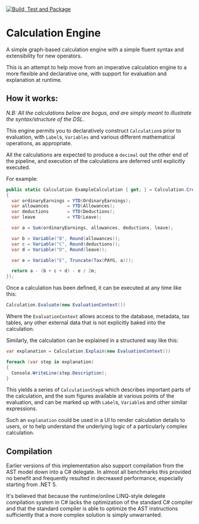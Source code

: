 [![Build, Test and Package](https://github.com/mattkleiny/calculation-engine/actions/workflows/build-and-package.yml/badge.svg)](https://github.com/mattkleiny/calculation-engine/actions/workflows/build-and-package.yml)
# Calculation Engine

A simple graph-based calculation engine with a simple fluent syntax and extensibility for new operators.

This is an attempt to help move from an imperative calculation engine to a more flexible and declarative one,
with support for evaluation and explanation at runtime.

## How it works:

*N.B: All the calculations below are bogus, and are simply meant to illustrate the syntax/structure of the DSL*.

This engine permits you to declaratively construct `Calculation`s prior to evaluation, with `Label`s, `Variables` and
various different mathematical operations, as appropriate.

All the calculations are expected to produce a `decimal` out the other end of the pipeline, and execution of the calculations
are deferred until explicitly executed.

For example:

``` c#
public static Calculation ExampleCalculation { get; } = Calculation.Create(() =>
{
  var ordinaryEarnings = YTD(OrdinaryEarnings);
  var allowances       = YTD(Allowances);
  var deductions       = YTD(Deductions);
  var leave            = YTD(Leave);

  var a = Sum(ordinaryEarnings, allowances, deductions, leave);

  var b = Variable("B", Round(allowances));
  var c = Variable("C", Round(deductions));
  var d = Variable("D", Round(leave));

  var e = Variable("E", Truncate(Tax(PAYG, a)));

  return a - (b + c + d) - e / 2m;
});
```

Once a calculation has been defined, it can be executed at any time like this:

``` c#
Calculation.Evaluate(new EvaluationContext())
```

Where the `EvaluationContext` allows access to the database, metadata, tax tables, any other external data that is not 
explicitly baked into the calculation.

Similarly, the calculation can be explained in a structured way like this:

``` c#
var explanation = Calculation.Explain(new EvaluationContext())

foreach (var step in explanation) 
{
  Console.WriteLine(step.Description);
}
```

This yields a series of `CalculationStep`s which describes important parts of the calculation, and the sum figures available
at various points of the evaluation, and can be marked up with `Label`s, `Variable`s and other similar expressions.

Such an `explanation` could be used in a UI to render calculation details to users, or to help understand the underlying logic
of a particularly complex calculation.

## Compilation

Earlier versions of this implementation also support compilation from the AST model down into a C# delegate. In almost
all benchmarks this provided no benefit and frequently resulted in decreased performance, especially starting from .NET 5.

It's believed that because the runtime/online LINQ-style delegate compilation system in C# lacks the optimization of the
standard C# compiler and that the standard compiler is able to optimize the AST instructions sufficiently that a more complex
solution is simply unwarranted.
